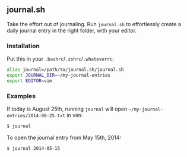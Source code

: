 journal.sh
----------

Take the effort out of journaling. Run `journal.sh` to effortlessly create a daily journal entry in the right folder, with your editor.

### Installation

Put this in your `.bashrc`/`.zshrc`/`.whateverrc`:

```sh
alias journal=/path/to/journal.sh/journal.sh
export JOURNAL_DIR=~/my-journal-entries
export EDITOR=vim
```

### Examples

If today is August 25th, running `journal` will open `~/my-journal-entries/2014-08-25.txt` in vim:

```sh
$ journal
```

To open the journal entry from May 15th, 2014:

```sh
$ journal 2014-05-15
```
